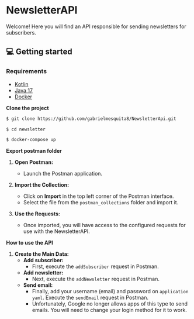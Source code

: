 # NewsletterAPI
Welcome! Here you will find an API responsible for sending newsletters for subscribers.

## 💻 Getting started

### Requirements

- [Kotlin](https://kotlinlang.org/)
- [Java 17](https://www.oracle.com/java/technologies/javase/jdk17-archive-downloads.html)
- [Docker](https://www.docker.com/)

**Clone the project**

```bash
$ git clone https://github.com/gabrielmesquita8/NewsletterApi.git

$ cd newsletter

$ docker-compose up
```

**Export postman folder**

1. **Open Postman:**
   - Launch the Postman application.

2. **Import the Collection:**
   - Click on **Import** in the top left corner of the Postman interface.
   - Select the file from the `postman_collections` folder and import it.

3. **Use the Requests:**
   - Once imported, you will have access to the configured requests for use with the NewsletterAPI.

**How to use the API**

1. **Create the Main Data:**
   - **Add subscriber:**
     - First, execute the `addSubscriber` request in Postman.
   - **Add newsletter:**
     - Next, execute the `addNewsletter` request in Postman.
   - **Send email:**
     - Finally, add your username (email) and password on `application yaml`. Execute the `sendEmail` request in Postman. 
     - Unfortunately, Google no longer allows apps of this type to send emails. You will need to change your login method for it to work.